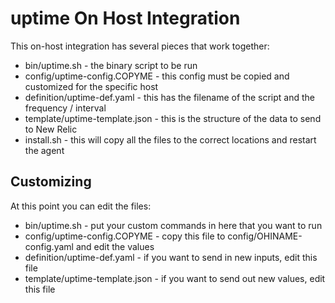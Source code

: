 # uptime On Host Integration
This on-host integration has several pieces that work together:
* bin/uptime.sh - the binary script to be run
* config/uptime-config.COPYME - this config must be copied and customized for the specific host
* definition/uptime-def.yaml - this has the filename of the script and the frequency / interval
* template/uptime-template.json - this is the structure of the data to send to New Relic
* install.sh - this will copy all the files to the correct locations and restart the agent

## Customizing
At this point you can edit the files:
* bin/uptime.sh - put your custom commands in here that you want to run
* config/uptime-config.COPYME - copy this file to config/OHINAME-config.yaml and edit the values
* definition/uptime-def.yaml - if you want to send in new inputs, edit this file
* template/uptime-template.json - if you want to send out new values, edit this file
